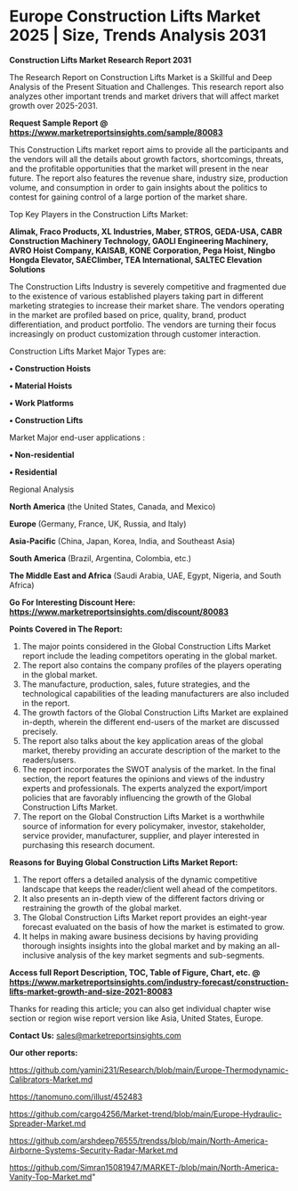 # Europe Construction Lifts Market 2025 | Size, Trends Analysis 2031

<strong>Construction Lifts Market Research Report 2031</strong>

The Research Report on Construction Lifts Market is a Skillful and Deep Analysis of the Present Situation and Challenges. This research report also analyzes other important trends and market drivers that will affect market growth over 2025-2031.

<strong>Request Sample Report @ <a href=https://www.marketreportsinsights.com/sample/80083>https://www.marketreportsinsights.com/sample/80083</a></strong>

This Construction Lifts market report aims to provide all the participants and the vendors will all the details about growth factors, shortcomings, threats, and the profitable opportunities that the market will present in the near future. The report also features the revenue share, industry size, production volume, and consumption in order to gain insights about the politics to contest for gaining control of a large portion of the market share.

Top Key Players in the Construction Lifts Market:

<strong>Alimak, Fraco Products, XL Industries, Maber, STROS, GEDA-USA, CABR Construction Machinery Technology, GAOLI Engineering Machinery, AVRO Hoist Company, KAISAB, KONE Corporation, Pega Hoist, Ningbo Hongda Elevator, SAEClimber, TEA International, SALTEC Elevation Solutions</strong>

The Construction Lifts Industry is severely competitive and fragmented due to the existence of various established players taking part in different marketing strategies to increase their market share. The vendors operating in the market are profiled based on price, quality, brand, product differentiation, and product portfolio. The vendors are turning their focus increasingly on product customization through customer interaction.

Construction Lifts Market Major Types are:

<strong>• Construction Hoists

• Material Hoists

• Work Platforms

• Construction Lifts</strong>

Market Major end-user applications :

<strong>• Non-residential

• Residential</strong>

Regional Analysis

</u><strong><b>North America</b></strong> (the United States, Canada, and Mexico)

<strong><b>Europe </b></strong>(Germany, France, UK, Russia, and Italy)

<strong><b>Asia-Pacific</b></strong> (China, Japan, Korea, India, and Southeast Asia)

<strong><b>South America</b></strong> (Brazil, Argentina, Colombia, etc.)

<strong><b>The Middle East and Africa</b></strong> (Saudi Arabia, UAE, Egypt, Nigeria, and South Africa)

<strong>Go For Interesting Discount Here: <a href=https://www.marketreportsinsights.com/discount/80083>https://www.marketreportsinsights.com/discount/80083</a></strong>

<strong>Points Covered in The Report:</strong>
<ol>
  <li>The major points considered in the Global Construction Lifts Market report include the leading competitors operating in the global market.</li>
  <li>The report also contains the company profiles of the players operating in the global market.</li>
  <li>The manufacture, production, sales, future strategies, and the technological capabilities of the leading manufacturers are also included in the report.</li>
  <li>The growth factors of the Global Construction Lifts Market are explained in-depth, wherein the different end-users of the market are discussed precisely.</li>
  <li>The report also talks about the key application areas of the global market, thereby providing an accurate description of the market to the readers/users.</li>
  <li>The report incorporates the SWOT analysis of the market. In the final section, the report features the opinions and views of the industry experts and professionals. The experts analyzed the export/import policies that are favorably influencing the growth of the Global Construction Lifts Market.</li>
  <li>The report on the Global Construction Lifts Market is a worthwhile source of information for every policymaker, investor, stakeholder, service provider, manufacturer, supplier, and player interested in purchasing this research document.</li>
</ol>
<strong>Reasons for Buying Global Construction Lifts Market Report:</strong>

<ol>
  <li>The report offers a detailed analysis of the dynamic competitive landscape that keeps the reader/client well ahead of the competitors.</li>
  <li>It also presents an in-depth view of the different factors driving or restraining the growth of the global market.</li>
  <li>The Global Construction Lifts Market report provides an eight-year forecast evaluated on the basis of how the market is estimated to grow.</li>
  <li>It helps in making aware business decisions by having providing thorough insights insights into the global market and by making an all-inclusive analysis of the key market segments and sub-segments.</li>
</ol>
<strong>Access full Report Description, TOC, Table of Figure, Chart, etc. @ <a href=https://www.marketreportsinsights.com/industry-forecast/construction-lifts-market-growth-and-size-2021-80083>https://www.marketreportsinsights.com/industry-forecast/construction-lifts-market-growth-and-size-2021-80083</a></strong>


Thanks for reading this article; you can also get individual chapter wise section or region wise report version like Asia, United States, Europe.

<strong>Contact Us:</strong>
sales@marketreportsinsights.com

<strong>Our other reports:</strong>

<a href=https://github.com/yamini231/Research/blob/main/Europe-Thermodynamic-Calibrators-Market.md>https://github.com/yamini231/Research/blob/main/Europe-Thermodynamic-Calibrators-Market.md</a>

<a href=https://tanomuno.com/illust/452483>https://tanomuno.com/illust/452483</a>

<a href=https://github.com/cargo4256/Market-trend/blob/main/Europe-Hydraulic-Spreader-Market.md>https://github.com/cargo4256/Market-trend/blob/main/Europe-Hydraulic-Spreader-Market.md</a>

<a href=https://github.com/arshdeep76555/trendss/blob/main/North-America-Airborne-Systems-Security-Radar-Market.md>https://github.com/arshdeep76555/trendss/blob/main/North-America-Airborne-Systems-Security-Radar-Market.md</a>

<a href=https://github.com/Simran15081947/MARKET-/blob/main/North-America-Vanity-Top-Market.md>https://github.com/Simran15081947/MARKET-/blob/main/North-America-Vanity-Top-Market.md</a>"
